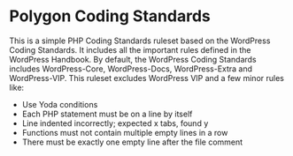# Polygon Coding Standards

This is a simple PHP Coding Standards ruleset based on the WordPress Coding Standards. It includes all the important rules defined in the WordPress Handbook.
By default, the WordPress Coding Standards includes WordPress-Core, WordPress-Docs, WordPress-Extra and WordPress-VIP. This ruleset excludes WordPress VIP and a few minor rules like:

- Use Yoda conditions
- Each PHP statement must be on a line by itself
- Line indented incorrectly; expected x tabs, found y
- Functions must not contain multiple empty lines in a row
- There must be exactly one empty line after the file comment
